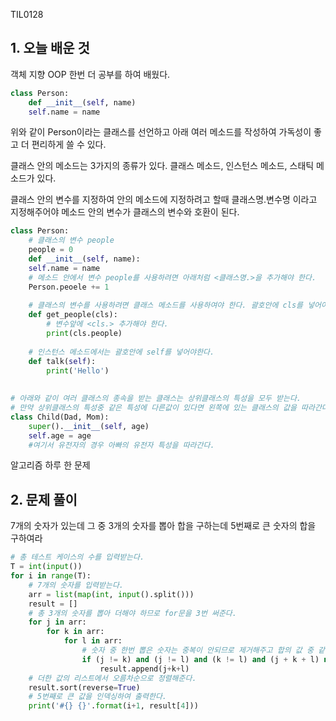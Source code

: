 TIL0128

## 1. 오늘 배운 것

객체 지향 OOP 한번 더 공부를 하여 배웠다.

``````python
class Person:
    def __init__(self, name)
    self.name = name
``````

위와 같이 Person이라는 클래스를 선언하고 아래 여러 메소드를 작성하여 가독성이 좋고 더 편리하게 쓸 수 있다. 

클래스 안의 메소드는 3가지의 종류가 있다. 클래스 메소드, 인스턴스 메소드, 스태틱 메소드가 있다.

클래스 안의 변수를 지정하여 안의 메소드에 지정하려고 할때 클래스명.변수명 이라고 지정해주어야 메소드 안의 변수가 클래스의 변수와 호환이 된다.

``````python
class Person:
    # 클래스의 변수 people
    people = 0
    def __init__(self, name):
    self.name = name
    # 메소드 안에서 변수 people를 사용하려면 아래처럼 <클래스명.>을 추가해야 한다.
    Person.peoele += 1
    
    # 클래스의 변수를 사용하려면 클래스 메소드를 사용하여야 한다. 괄호안에 cls를 넣어야 한다.
    def get_people(cls):
        # 변수앞에 <cls.> 추가해야 한다.
        print(cls.people)
        
    # 인스턴스 메소드에서는 괄호안에 self를 넣어야한다.
    def talk(self):
        print('Hello')
    
    
# 아래와 같이 여러 클래스의 종속을 받는 클래스는 상위클래스의 특성을 모두 받는다.
# 만약 상위클래스의 특성중 같은 특성에 다른값이 있다면 왼쪽에 있는 클래스의 값을 따라간다.
class Child(Dad, Mom):
    super().__init__(self, age)
    self.age = age
    #여기서 유전자의 경우 아빠의 유전자 특성을 따라간다.
``````







알고리즘 하루 한 문제

## 2. 문제 풀이

7개의 숫자가 있는데 그 중 3개의 숫자를 뽑아 합을 구하는데 5번째로 큰 숫자의 합을 구하여라

``````python
# 총 테스트 케이스의 수를 입력받는다.
T = int(input())
for i in range(T):
    # 7개의 숫자를 입력받는다.
    arr = list(map(int, input().split()))
    result = []
    # 총 3개의 숫자를 뽑아 더해야 하므로 for문을 3번 써준다.
    for j in arr:
        for k in arr:
            for l in arr:
                # 숫자 중 한번 뽑은 숫자는 중복이 안되므로 제거해주고 합의 값 중 같은 값도 있을 수 있으므로 고려해준다.
                if (j != k) and (j != l) and (k != l) and (j + k + l) not in result:
                    result.append(j+k+l)
    # 더한 값의 리스트에서 오름차순으로 정렬해준다.
    result.sort(reverse=True)
    # 5번째로 큰 값을 인덱싱하여 출력한다.
    print('#{} {}'.format(i+1, result[4]))

``````







